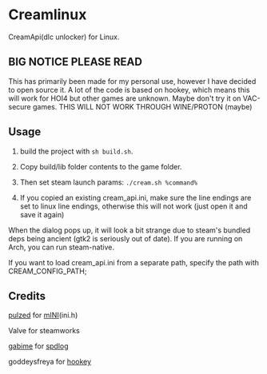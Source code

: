 # Creamlinux
CreamApi(dlc unlocker) for Linux.

## BIG NOTICE PLEASE READ
This has primarily been made for my personal use, however I have decided to open source it. A lot of the code is based on hookey, which means this will work for HOI4 but other games are unknown. Maybe don't try it on VAC-secure games. THIS WILL NOT WORK THROUGH WINE/PROTON (maybe)

## Usage
1. build the project with `sh build.sh`.

2. Copy build/lib folder contents to the game folder.
3. Then set steam launch params: `./cream.sh %command%`
4. If you copied an existing cream_api.ini, make sure the line endings are set to linux line endings, otherwise this will not work (just open it and save it again)

When the dialog pops up, it will look a bit strange due to steam's bundled deps being ancient (gtk2 is seriously out of date). If you are running on Arch, you can run steam-native.


If you want to load cream_api.ini from a separate path, specify the path with CREAM_CONFIG_PATH;

## Credits
[pulzed](https://github.com/pulzed) for [mINI](https://github.com/pulzed/mINI)(ini.h)

Valve for steamworks

[gabime](https://github.com/gabime) for [spdlog](https://github.com/gabime/spdlog)

goddeysfreya for [hookey](https://github.com/goddessfreya/hookey)
